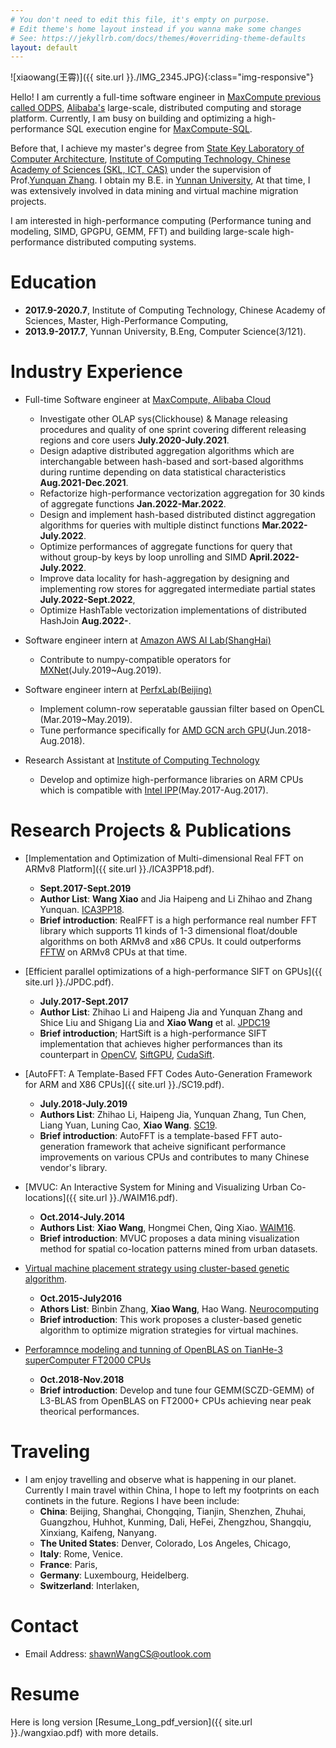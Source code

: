 ```yaml
---
# You don't need to edit this file, it's empty on purpose.
# Edit theme's home layout instead if you wanna make some changes
# See: https://jekyllrb.com/docs/themes/#overriding-theme-defaults
layout: default 
---
```


![xiaowang(王霄)]({{ site.url }}./IMG_2345.JPG){:class="img-responsive"}

Hello! I am currently a full-time software engineer in [MaxCompute previous called ODPS](https://www.alibabacloud.com/product/maxcompute), [Alibaba's](https://my.alibabacloud.com/?utm_key=se_1007714444&utm_content=se_1007714444&gclid=EAIaIQobChMI4tKox43i-QIVEZhmAh02nwv1EAAYASAAEgIzbvD_BwE) large-scale, distributed computing and storage platform. Currently, I am busy on building and optimizing a high-performance SQL execution engine for [MaxCompute-SQL](https://www.alibabacloud.com/help/en/maxcompute/latest/overview-of-maxcompute-sql). 

Before that, I achieve my master's degree from [State Key Laboratory of Computer Architecture](http://www.carch.ac.cn/), [Institute of Computing Technology, Chinese Academy of Sciences (SKL, ICT, CAS)](http://www.ict.cas.cn/) under the supervision of Prof.[Yunquan Zhang](https://scholar.google.com/citations?user=Cxg_yNoAAAAJ&hl=zh-CN). I obtain my B.E. in [Yunnan University](http://www.ynu.edu.cn/), At that time, I was extensively involved in data mining and virtual machine migration projects.

I am interested in high-performance computing (Performance tuning and modeling, SIMD, GPGPU, GEMM, FFT) and building large-scale high-performance distributed computing systems.

# Education 
- **2017.9-2020.7**, Institute of Computing Technology, Chinese Academy of Sciences, Master, High-Performance Computing, 
- **2013.9-2017.7**, Yunnan University, B.Eng, Computer Science(3/121).

# Industry Experience
- Full-time Software engineer at [MaxCompute, Alibaba Cloud](https://my.alibabacloud.com/?utm_key=se_1007714444&utm_content=se_1007714444&gclid=EAIaIQobChMI4tKox43i-QIVEZhmAh02nwv1EAAYASAAEgIzbvD_BwE)
   - Investigate other OLAP sys(Clickhouse) & Manage releasing procedures and quality of one sprint covering different releasing regions and core users **July.2020-July.2021**.
   - Design adaptive distributed aggregation algorithms which are interchangable between hash-based and sort-based algorithms during runtime depending on data statistical characteristics **Aug.2021-Dec.2021**. 
   - Refactorize high-performance vectorization aggregation for 30 kinds of aggregate functions **Jan.2022-Mar.2022**.
   - Design and implement hash-based distributed distinct aggregation algorithms for queries with multiple distinct functions **Mar.2022-July.2022**.
   - Optimize performances of aggregate functions for query that without group-by keys by loop unrolling and SIMD **April.2022-July.2022**.
   - Improve data locality for hash-aggregation by designing and implementing row stores for aggregated intermediate partial states **July.2022-Sept.2022**,
   - Optimize HashTable vectorization implementations of distributed HashJoin **Aug.2022-**.


- Software engineer intern at [Amazon AWS AI Lab(ShangHai)](https://www.amazonaws.cn/en/ailab/)                                  
   - Contribute to numpy-compatible operators for [MXNet](https://github.com/apache/incubator-mxnet)(July.2019~Aug.2019).

- Software engineer intern at [PerfxLab(Beijing)](https://perfxlab.com/)                                 
   - Implement column-row seperatable gaussian filter based on OpenCL (Mar.2019~May.2019).
   - Tune performance specifically for [AMD GCN arch GPU](https://www.amd.com/zh-hans/technologies/gcn)(Jun.2018-Aug.2018).

- Research Assistant at [Institute of Computing Technology](http://www.ict.cas.cn/)
   - Develop and optimize high-performance libraries on ARM CPUs which is compatible with [Intel IPP](https://www.intel.com/content/www/us/en/developer/tools/oneapi/ipp.html)(May.2017-Aug.2017). 

# Research Projects & Publications 
- [Implementation and Optimization of Multi-dimensional Real FFT on ARMv8 Platform]({{ site.url }}./ICA3PP18.pdf). 
  - **Sept.2017-Sept.2019**
  - **Author List**: **Wang Xiao** and Jia Haipeng and Li Zhihao and Zhang Yunquan. [ICA3PP18](http://www.wikicfp.com/cfp/servlet/event.showcfp?eventid=76333&copyownerid=117247).
  - **Brief introduction**: RealFFT is a high performance real number FFT library which supports 11 kinds of 1-3 dimensional float/double algorithms on both ARMv8 and x86 CPUs. It could outperforms [FFTW](https://www.fftw.org/) on ARMv8 CPUs at that time.

- [Efficient parallel optimizations of a high-performance SIFT on GPUs]({{ site.url }}./JPDC.pdf). 
  - **July.2017-Sept.2017**
  - **Author List**: Zhihao Li and Haipeng Jia and Yunquan Zhang and Shice Liu and Shigang Lia and **Xiao Wang** et al. [JPDC19](https://www.sciencedirect.com/journal/journal-of-parallel-and-distributed-computing)
  - **Brief introduction**; HartSift is a high-performance SIFT implementation that achieves higher performances than its counterpart in [OpenCV](https://opencv.org/), [SiftGPU](https://github.com/pitzer/SiftGPU), [CudaSift](https://github.com/Celebrandil/CudaSift). 

- [AutoFFT: A Template-Based FFT Codes Auto-Generation Framework for ARM and X86 CPUs]({{ site.url }}./SC19.pdf). 
  - **July.2018-July.2019**
  - **Authors List**: Zhihao Li, Haipeng Jia, Yunquan Zhang, Tun Chen, Liang Yuan, Luning Cao, **Xiao Wang**. [SC19](https://sc19.supercomputing.org/).
  - **Brief introduction**: AutoFFT is a template-based FFT auto-generation framework that acheive significant performance improvements on various CPUs and contributes to many Chinese vendor's library.

- [MVUC: An Interactive System for Mining and Visualizing Urban Co-locations]({{ site.url }}./WAIM16.pdf). 
  - **Oct.2014-July.2014**
  - **Authors List**: **Xiao Wang**, Hongmei Chen, Qing Xiao. [WAIM16](https://dblp.org/db/conf/waim/waim2016-1.html).
  - **Brief introduction**: MVUC proposes a data mining visualization method for spatial co-location patterns mined from urban datasets.

- [Virtual machine placement strategy using cluster-based genetic algorithm](https://www.sciencedirect.com/science/article/abs/pii/S0925231220312005). 
  - **Oct.2015-July2016**
  - **Athors List**: Binbin Zhang, **Xiao Wang**, Hao Wang. [Neurocomputing](https://www.sciencedirect.com/journal/neurocomputing)
  - **Brief introduction**: This work proposes a cluster-based genetic algorithm to optimize migration strategies for virtual machines.

- [Perforamnce modeling and tunning of OpenBLAS on TianHe-3 superComputer FT2000 CPUs](https://github.com/xianyi/OpenBLAS)
  - **Oct.2018-Nov.2018**
  - **Brief introduction**: Develop and tune four GEMM(SCZD-GEMM) of L3-BLAS from OpenBLAS on FT2000+ CPUs achieving near peak theorical performances.

# Traveling
- I am enjoy travelling and observe what is happening in our planet. Currently I main travel within China, I hope to left my footprints on each continets in the future. Regions I have been include:
  - **China**: Beijing, Shanghai, Chongqing, Tianjin, Shenzhen, Zhuhai, Guangzhou, Huhhot, Kunming, Dali, HeFei, Zhengzhou, Shangqiu, Xinxiang, Kaifeng, Nanyang.
  - **The United States**: Denver, Colorado, Los Angeles, Chicago, 
  - **Italy**: Rome, Venice. 
  - **France**: Paris, 
  - **Germany**: Luxembourg, Heidelberg.
  - **Switzerland**: Interlaken, 

# Contact 
- Email Address: shawnWangCS@outlook.com 

# Resume 
Here is long version [Resume_Long_pdf_version]({{ site.url }}./wangxiao.pdf) with more details.
